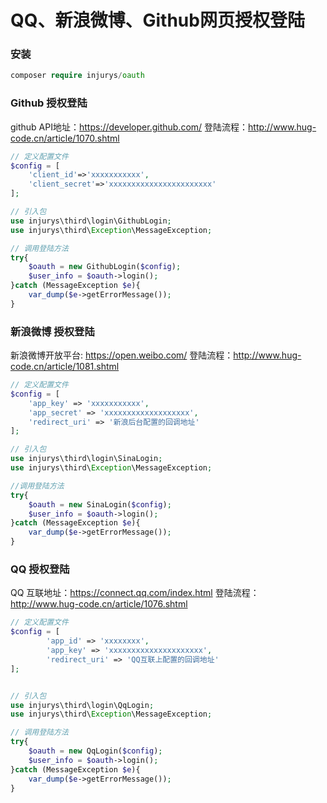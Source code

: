 # QQ、新浪微博、Github网页授权登陆
### 安装
``` php
composer require injurys/oauth
``` 
### Github 授权登陆
github API地址：https://developer.github.com/
登陆流程：http://www.hug-code.cn/article/1070.shtml
``` php
// 定义配置文件
$config = [
    'client_id'=>'xxxxxxxxxxx',
    'client_secret'=>'xxxxxxxxxxxxxxxxxxxxxxx'
];

// 引入包
use injurys\third\login\GithubLogin;
use injurys\third\Exception\MessageException;

// 调用登陆方法
try{
    $oauth = new GithubLogin($config);
    $user_info = $oauth->login();
}catch (MessageException $e){
    var_dump($e->getErrorMessage());
}
```

### 新浪微博 授权登陆
新浪微博开放平台: https://open.weibo.com/
登陆流程：http://www.hug-code.cn/article/1081.shtml
``` php
// 定义配置文件
$config = [
    'app_key' => 'xxxxxxxxxxx',
    'app_secret' => 'xxxxxxxxxxxxxxxxxxx',
    'redirect_uri' => '新浪后台配置的回调地址'
];

// 引入包
use injurys\third\login\SinaLogin;
use injurys\third\Exception\MessageException;

//调用登陆方法
try{
    $oauth = new SinaLogin($config);
    $user_info = $oauth->login();
}catch (MessageException $e){
    var_dump($e->getErrorMessage());
}
```

### QQ 授权登陆
QQ 互联地址：https://connect.qq.com/index.html
登陆流程：http://www.hug-code.cn/article/1076.shtml
``` php
// 定义配置文件
$config = [
        'app_id' => 'xxxxxxxx',
        'app_key' => 'xxxxxxxxxxxxxxxxxxxxx',
        'redirect_uri' => 'QQ互联上配置的回调地址'
];


// 引入包
use injurys\third\login\QqLogin;
use injurys\third\Exception\MessageException;

// 调用登陆方法
try{
    $oauth = new QqLogin($config);
    $user_info = $oauth->login();
}catch (MessageException $e){
    var_dump($e->getErrorMessage());
}
```
